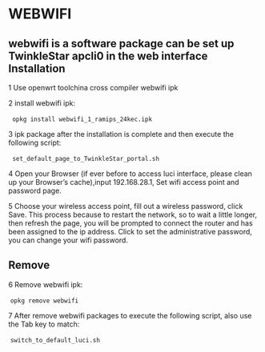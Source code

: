 WEBWIFI
===
webwifi is a software package can be set up TwinkleStar apcli0 in the web interface
Installation
---
1 Use openwrt toolchina cross compiler webwifi ipk

2 install webwifi ipk:

  `opkg install webwifi_1_ramips_24kec.ipk`

3 ipk package after the installation is complete and then execute the following script:

  `set_default_page_to_TwinkleStar_portal.sh`

4 Open your Browser (if ever before to access luci interface, please clean up your Browser’s cache),input 192.168.28.1, Set wifi access point and password page.

5 Choose your wireless access point, fill out a wireless password, click Save. This process because to restart the network, so to wait a little longer, then refresh the page, you will be prompted to connect the router and has been assigned to the ip address. Click to set the administrative password, you can change your wifi password.

Remove 
---
6 Remove webwifi ipk:

 `opkg remove webwifi`

7 After remove webwifi packages to execute the following script, also use the Tab key to match:

 `switch_to_default_luci.sh`

